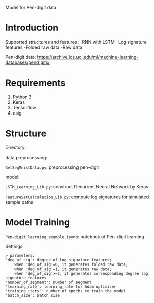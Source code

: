 Model for Pen-digit data


Introduction
====================================
Supported structures and features:
    -RNN with LSTM
        -Log signature features
        -Folded raw data
        -Raw data

Pen-digit data:
    https://archive.ics.uci.edu/ml/machine-learning-databases/pendigits/


Requirements
====================================
1. Python 3
2. Keras
3. Tensorflow
4. esig


Structure
====================================

Directory:

data preprocessing:

`GetSeqMnistData.py`: preprocessing pen-digit 

model:

`LSTM_Learning_Lib.py`: construct Recurrent Neural Network by Keras

`FeatureSetCalculation_Lib.py`: compute log signatures for simulated sample paths


Model Training
====================================
`Pen-digit_learning_example.ipynb`: notebook of Pen-digit learning

Settings:

	> parameters:
	'deg_of_sig': degree of log signature features; 
		when 'deg_of_sig'=0, it generates folded raw data; 
		when 'deg_of_sig'=1, it generates raw data; 
		when 'deg_of_sig'>=2, it generates corresponding degree log signature features
	'number_of_segment': number of segment
	'learning_rate': learning_rate for Adam optimizer
	'training_iters': number of epochs to train the model
	'batch_size': batch size


	
